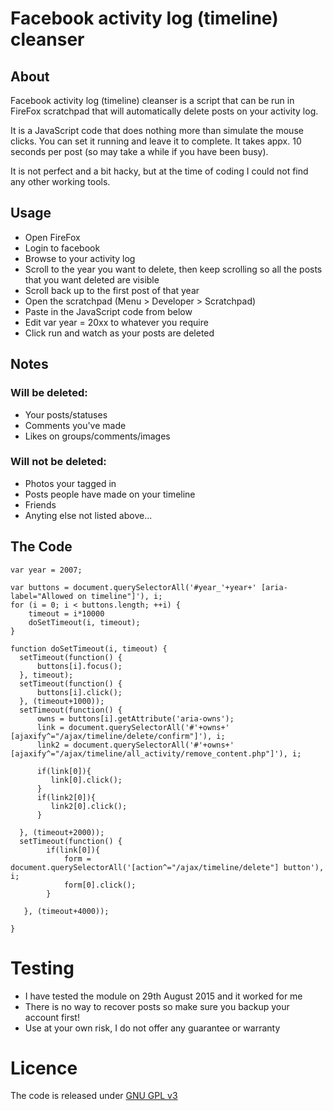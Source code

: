 # Facebook activity log (timeline) cleanser
## About
Facebook activity log (timeline) cleanser is a script that can be run in FireFox scratchpad that will automatically delete posts on your activity log.

It is a JavaScript code that does nothing more than simulate the mouse clicks. You can set it running and leave it to complete. It takes appx. 10 seconds per post (so may take a while if you have been busy).

It is not perfect and a bit hacky, but at the time of coding I could not find any other working tools. 

## Usage
* Open FireFox
* Login to facebook
* Browse to your activity log
* Scroll to the year you want to delete, then keep scrolling so all the posts that you want deleted are visible
* Scroll back up to the first post of that year
* Open the scratchpad (Menu > Developer > Scratchpad)
* Paste in the JavaScript code from below
* Edit var year = 20xx to whatever you require
* Click run and watch as your posts are deleted

## Notes
### Will be deleted:
* Your posts/statuses
* Comments you've made
* Likes on groups/comments/images

### Will not be deleted:
* Photos your tagged in
* Posts people have made on your timeline
* Friends
* Anyting else not listed above...

## The Code
    
    var year = 2007;

    var buttons = document.querySelectorAll('#year_'+year+' [aria-label="Allowed on timeline"]'), i;
    for (i = 0; i < buttons.length; ++i) {
        timeout = i*10000
        doSetTimeout(i, timeout);
    }

    function doSetTimeout(i, timeout) {
      setTimeout(function() { 
          buttons[i].focus();
      }, timeout);
      setTimeout(function() { 
          buttons[i].click();
      }, (timeout+1000));
      setTimeout(function() { 
          owns = buttons[i].getAttribute('aria-owns');
          link = document.querySelectorAll('#'+owns+' [ajaxify^="/ajax/timeline/delete/confirm"]'), i;
          link2 = document.querySelectorAll('#'+owns+' [ajaxify^="/ajax/timeline/all_activity/remove_content.php"]'), i;
      
          if(link[0]){
             link[0].click();
          }
          if(link2[0]){
             link2[0].click();
          }

      }, (timeout+2000));
      setTimeout(function() { 
            if(link[0]){
                form = document.querySelectorAll('[action^="/ajax/timeline/delete"] button'), i;
                form[0].click();
            }

       }, (timeout+4000));
    
    } 
    
# Testing
* I have tested the module on 29th August 2015 and it worked for me
* There is no way to recover posts so make sure you backup your account first!
* Use at your own risk, I do not offer any guarantee or warranty

# Licence
The code is released under [GNU GPL v3](http://www.gnu.org/licenses/gpl-3.0.en.html)